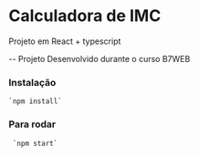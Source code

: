 # Calculadora de IMC

Projeto em React + typescript

-- Projeto Desenvolvido durante o curso B7WEB

### Instalação
    `npm install`

### Para rodar
     `npm start`